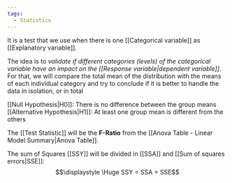 ```yaml
---
tags:
  - Statistics
---
```

It is a test that we use when there is one [[Categorical variable]] as [[Explanatory variable]].

The idea is to *validate if different categories (levels) of the categorical variable have an impact on the [[Response variable|dependent variable]]*. For that, we will compare the total mean of the distribution with the means of each individual category and try to conclude if it is better to handle the data in isolation, or in total

[[Null Hypothesis|H0]]: There is no difference between the group means
[[Alternative Hypothesis|H1]]: At least one group mean is different from the others

The [[Test Statistic]] will be the **F-Ratio** from the [[Anova Table - Linear Model Summary|Anova Table]].

The sum of Squares [[SSY]] will be divided in [[SSA]] and [[Sum of squares errors|SSE]]:
$$\displaystyle \Huge SSY = SSA + SSE$$



